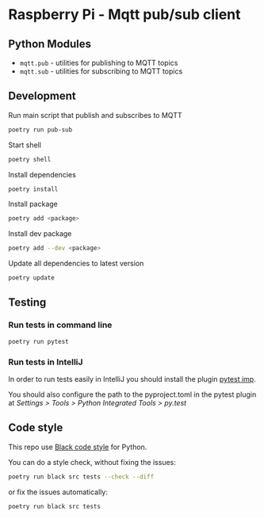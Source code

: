 # Raspberry Pi - Mqtt pub/sub client

## Python Modules

- `mqtt.pub` - utilities for publishing to MQTT topics
- `mqtt.sub` - utilities for subscribing to MQTT topics

## Development

Run main script that publish and subscribes to MQTT

```bash
poetry run pub-sub
```

Start shell

```bash
poetry shell
```

Install dependencies

```bash
poetry install
```

Install package

```bash
poetry add <package>
```

Install dev package

```bash
poetry add --dev <package>
```

Update all dependencies to latest version

```bash
poetry update
```

## Testing

### Run tests in command line

```bash
poetry run pytest
```

### Run tests in IntelliJ

In order to run tests easily in IntelliJ you should install the
plugin [pytest imp](https://plugins.jetbrains.com/plugin/14202-pytest-imp).

You should also configure the path to the pyproject.toml in the pytest plugin at _Settings > Tools > Python Integrated
Tools > py.test_

## Code style

This repo use [Black code style](https://black.readthedocs.io/en/stable/the_black_code_style/current_style.html) for
Python.

You can do a style check, without fixing the issues:

```bash
poetry run black src tests --check --diff
```

or fix the issues automatically:

```bash
poetry run black src tests
```
